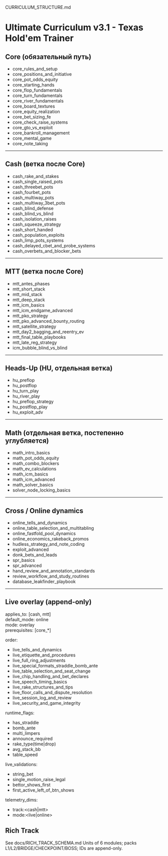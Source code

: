 CURRICULUM_STRUCTURE.md
# Ultimate Curriculum v3.1 - Texas Hold'em Trainer

## Core (обязательный путь)
- core_rules_and_setup
- core_positions_and_initiative
- core_pot_odds_equity
- core_starting_hands
- core_flop_fundamentals
- core_turn_fundamentals
- core_river_fundamentals
- core_board_textures
- core_equity_realization
- core_bet_sizing_fe
- core_check_raise_systems
- core_gto_vs_exploit
- core_bankroll_management
- core_mental_game
- core_note_taking

---

## Cash (ветка после Core)
- cash_rake_and_stakes
- cash_single_raised_pots
- cash_threebet_pots
- cash_fourbet_pots
- cash_multiway_pots
- cash_multiway_3bet_pots
- cash_blind_defense
- cash_blind_vs_blind
- cash_isolation_raises
- cash_squeeze_strategy
- cash_short_handed
- cash_population_exploits
- cash_limp_pots_systems
- cash_delayed_cbet_and_probe_systems
- cash_overbets_and_blocker_bets

---

## MTT (ветка после Core)
- mtt_antes_phases
- mtt_short_stack
- mtt_mid_stack
- mtt_deep_stack
- mtt_icm_basics
- mtt_icm_endgame_advanced
- mtt_pko_strategy
- mtt_pko_advanced_bounty_routing
- mtt_satellite_strategy
- mtt_day2_bagging_and_reentry_ev
- mtt_final_table_playbooks
- mtt_late_reg_strategy
- icm_bubble_blind_vs_blind

---

## Heads-Up (HU, отдельная ветка)
- hu_preflop
- hu_postflop
- hu_turn_play
- hu_river_play
- hu_preflop_strategy
- hu_postflop_play
- hu_exploit_adv

---

## Math (отдельная ветка, постепенно углубляется)
- math_intro_basics
- math_pot_odds_equity
- math_combo_blockers
- math_ev_calculations
- math_icm_basics
- math_icm_advanced
- math_solver_basics
- solver_node_locking_basics

---

## Cross / Online dynamics
- online_tells_and_dynamics
- online_table_selection_and_multitabling
- online_fastfold_pool_dynamics
- online_economics_rakeback_promos
- hudless_strategy_and_note_coding
- exploit_advanced
- donk_bets_and_leads
- spr_basics
- spr_advanced
- hand_review_and_annotation_standards
- review_workflow_and_study_routines
- database_leakfinder_playbook

---

## Live overlay (append-only)
applies_to: [cash, mtt]  
default_mode: online  
mode: overlay  
prerequisites: [core_*]

order:
  - live_tells_and_dynamics
  - live_etiquette_and_procedures
  - live_full_ring_adjustments
  - live_special_formats_straddle_bomb_ante
  - live_table_selection_and_seat_change
  - live_chip_handling_and_bet_declares
  - live_speech_timing_basics
  - live_rake_structures_and_tips
  - live_floor_calls_and_dispute_resolution
  - live_session_log_and_review
  - live_security_and_game_integrity

runtime_flags:
  - has_straddle
  - bomb_ante
  - multi_limpers
  - announce_required
  - rake_type(time|drop)
  - avg_stack_bb
  - table_speed

live_validations:
  - string_bet
  - single_motion_raise_legal
  - bettor_shows_first
  - first_active_left_of_btn_shows

telemetry_dims:
  - track:<cash|mtt>
  - mode:<live|online>

## Rich Track
See docs/RICH_TRACK_SCHEMA.md
Units of 6 modules; packs L1/L2/BRIDGE/CHECKPOINT/BOSS; IDs are append-only.
